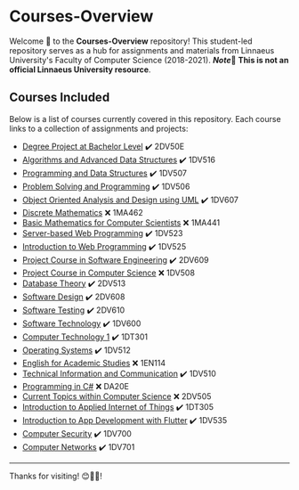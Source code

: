 # Courses-Overview

Welcome 👋 to the **Courses-Overview** repository! This student-led repository serves as a hub for assignments and materials from Linnaeus University's Faculty of Computer Science (2018-2021). ***Note***🚨 **This is not an official Linnaeus University resource**.

## Courses Included

Below is a list of courses currently covered in this repository. Each course links to a collection of assignments and projects:

- [Degree Project at Bachelor Level](https://www.diva-portal.org/smash/record.jsf?dswid=3786&pid=diva2%3A1599824&c=1&searchType=SIMPLE&language=en&query=rashed+qazizada&af=%5B%5D&aq=%5B%5B%5D%5D&aq2=%5B%5B%5D%5D&aqe=%5B%5D&noOfRows=50&sortOrder=author_sort_asc&sortOrder2=title_sort_asc&onlyFullText=false&sf=all) :heavy_check_mark: 2DV50E
- [Algorithms and Advanced Data Structures](https://github.com/LinnaeusUniversity/1DV516) :heavy_check_mark: 1DV516
- [Programming and Data Structures](https://github.com/LinnaeusUniversity/1DV507) :heavy_check_mark: 1DV507
- [Problem Solving and Programming](https://github.com/LinnaeusUniversity/1DV506) :heavy_check_mark: 1DV506
- [Object Oriented Analysis and Design using UML](https://github.com/LinnaeusUniversity/1DV607) :heavy_check_mark: 1DV607
- [Discrete Mathematics](https://github.com/LinnaeusUniversity/1MA462) :x: 1MA462
- [Basic Mathematics for Computer Scientists](https://github.com/LinnaeusUniversity/1MA441) :x: 1MA441
- [Server-based Web Programming](https://github.com/LinnaeusUniversity/1DV523) :heavy_check_mark: 1DV523
- [Introduction to Web Programming](https://github.com/LinnaeusUniversity/1DV525) :heavy_check_mark: 1DV525
- [Project Course in Software Engineering](https://github.com/LinnaeusUniversity/2DV609) :heavy_check_mark: 2DV609
- [Project Course in Computer Science](https://github.com/LinnaeusUniversity/1DV508) :x: 1DV508
- [Database Theory](https://github.com/LinnaeusUniversity/2DV513) :heavy_check_mark: 2DV513
- [Software Design](https://github.com/LinnaeusUniversity/2DV608) :heavy_check_mark: 2DV608
- [Software Testing](https://github.com/LinnaeusUniversity/2DV610) :heavy_check_mark: 2DV610
- [Software Technology](https://github.com/LinnaeusUniversity/1DV600) :heavy_check_mark: 1DV600
- [Computer Technology 1](https://github.com/LinnaeusUniversity/1DT301) :heavy_check_mark: 1DT301
- [Operating Systems](https://github.com/LinnaeusUniversity/1DV512) :heavy_check_mark: 1DV512
- [English for Academic Studies](https://github.com/LinnaeusUniversity/1EN114) :x: 1EN114
- [Technical Information and Communication](https://github.com/LinnaeusUniversity/1DV510) :heavy_check_mark: 1DV510
- [Programming in C#](https://github.com/LinnaeusUniversity/DA20E) :x: DA20E
- [Current Topics within Computer Science](https://github.com/LinnaeusUniversity/2DV505) :x: 2DV505
- [Introduction to Applied Internet of Things](https://github.com/LinnaeusUniversity/1DT305_Pico_W_DHT11_WeatherStation) :heavy_check_mark: 1DT305
- [Introduction to App Development with Flutter](https://github.com/LinnaeusUniversity/1DV535-Flutter) :heavy_check_mark: 1DV535
- [Computer Security](https://github.com/LinnaeusUniversity/1DV700) :heavy_check_mark: 1DV700
- [Computer Networks](https://github.com/LinnaeusUniversity/1DV701) :heavy_check_mark: 1DV701
<!-- - [Language and Logic](https://github.com/LinnaeusUniversity/1DV517) :x: 1DV517 -->
<!-- - [Software Architectures](https://github.com/LinnaeusUniversity/2DV604) :x: 2DV604 -->

---

Thanks for visiting! 😊🧭✨!
